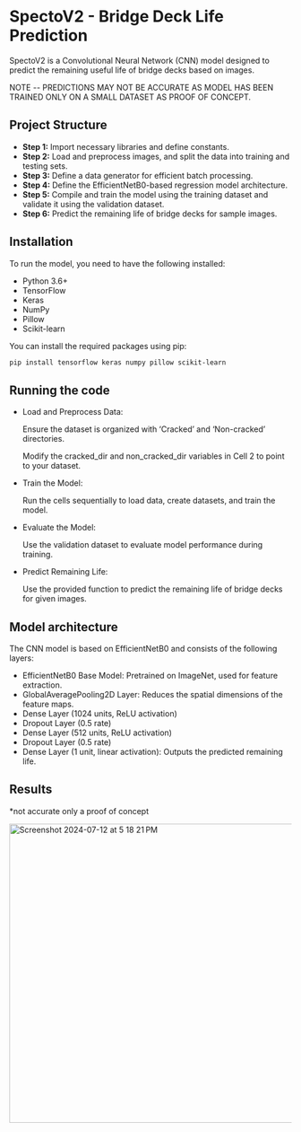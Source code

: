 # SpectoV2 - Bridge Deck Life Prediction

SpectoV2 is a Convolutional Neural Network (CNN) model designed to predict the remaining useful life of bridge decks based on images.

NOTE -- PREDICTIONS MAY NOT BE ACCURATE AS MODEL HAS BEEN TRAINED ONLY ON A SMALL DATASET AS PROOF OF CONCEPT. 

## Project Structure

- **Step 1:** Import necessary libraries and define constants.
- **Step 2:** Load and preprocess images, and split the data into training and testing sets.
- **Step 3:** Define a data generator for efficient batch processing.
- **Step 4:** Define the EfficientNetB0-based regression model architecture.
- **Step 5:** Compile and train the model using the training dataset and validate it using the validation dataset.
- **Step 6:** Predict the remaining life of bridge decks for sample images.

## Installation

To run the model, you need to have the following installed:

- Python 3.6+
- TensorFlow
- Keras
- NumPy
- Pillow
- Scikit-learn

You can install the required packages using pip:

```bash
pip install tensorflow keras numpy pillow scikit-learn
```

## Running the code 
- Load and Preprocess Data:

    Ensure the dataset is organized with ‘Cracked’ and ‘Non-cracked’ directories.

    Modify the cracked_dir and non_cracked_dir variables in Cell 2 to point to your dataset.
- Train the Model:

  Run the cells sequentially to load data, create datasets, and train the model.
- Evaluate the Model:
  
  Use the validation dataset to evaluate model performance during training.
- Predict Remaining Life:
  
    Use the provided function to predict the remaining life of bridge decks for given images.

## Model architecture 

The CNN model is based on EfficientNetB0 and consists of the following layers:

- EfficientNetB0 Base Model: Pretrained on ImageNet, used for feature extraction.
- GlobalAveragePooling2D Layer: Reduces the spatial dimensions of the feature maps.
- Dense Layer (1024 units, ReLU activation)
- Dropout Layer (0.5 rate)
- Dense Layer (512 units, ReLU activation)
- Dropout Layer (0.5 rate)
- Dense Layer (1 unit, linear activation): Outputs the predicted remaining life.

## Results 

*not accurate only a proof of concept 

<img width="533" alt="Screenshot 2024-07-12 at 5 18 21 PM" src="https://github.com/user-attachments/assets/c00082b9-1102-4e75-8cba-a4effea94728">
